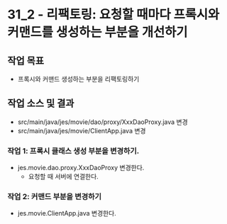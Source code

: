 # 31_2 - 리팩토링: 요청할 때마다 프록시와 커맨드를 생성하는 부분을 개선하기

## 작업 목표

- 프록시와 커맨드 생성하는 부분을 리팩토링하기

## 작업 소스 및 결과

- src/main/java/jes/movie/dao/proxy/XxxDaoProxy.java 변경
- src/main/java/jes/movie/ClientApp.java 변경


### 작업 1: 프록시 클래스 생성 부분을 변경하기.

- jes.movie.dao.proxy.XxxDaoProxy 변경한다.
  - 요청할 때 서버에 연결한다.


### 작업 2: 커맨드 부분을 변경하기

- jes.movie.ClientApp.java 변경한다.
